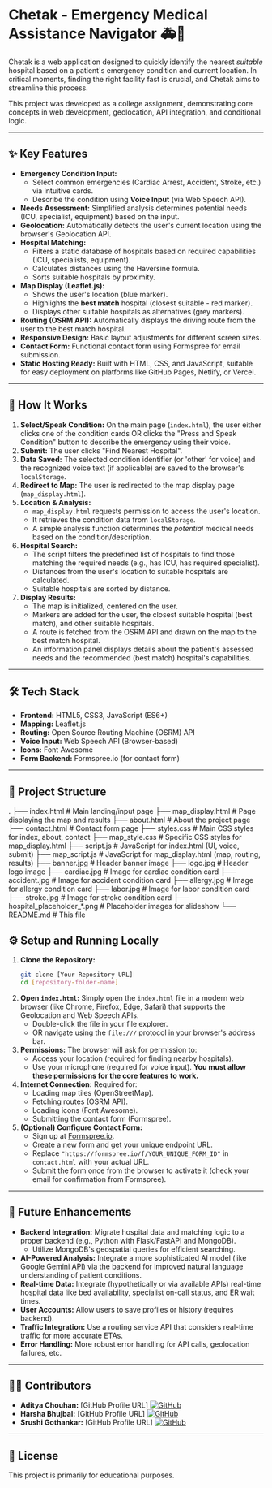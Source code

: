 # Chetak - Emergency Medical Assistance Navigator 🚑💨

Chetak is a web application designed to quickly identify the nearest *suitable* hospital based on a patient's emergency condition and current location. In critical moments, finding the right facility fast is crucial, and Chetak aims to streamline this process.

This project was developed as a college assignment, demonstrating core concepts in web development, geolocation, API integration, and conditional logic.

---

## ✨ Key Features

*   **Emergency Condition Input:**
    *   Select common emergencies (Cardiac Arrest, Accident, Stroke, etc.) via intuitive cards.
    *   Describe the condition using **Voice Input** (via Web Speech API).
*   **Needs Assessment:** Simplified analysis determines potential needs (ICU, specialist, equipment) based on the input.
*   **Geolocation:** Automatically detects the user's current location using the browser's Geolocation API.
*   **Hospital Matching:**
    *   Filters a static database of hospitals based on required capabilities (ICU, specialists, equipment).
    *   Calculates distances using the Haversine formula.
    *   Sorts suitable hospitals by proximity.
*   **Map Display (Leaflet.js):**
    *   Shows the user's location (blue marker).
    *   Highlights the **best match** hospital (closest suitable - red marker).
    *   Displays other suitable hospitals as alternatives (grey markers).
*   **Routing (OSRM API):** Automatically displays the driving route from the user to the best match hospital.
*   **Responsive Design:** Basic layout adjustments for different screen sizes.
*   **Contact Form:** Functional contact form using Formspree for email submission.
*   **Static Hosting Ready:** Built with HTML, CSS, and JavaScript, suitable for easy deployment on platforms like GitHub Pages, Netlify, or Vercel.

---

## 🚀 How It Works

1.  **Select/Speak Condition:** On the main page (`index.html`), the user either clicks one of the condition cards OR clicks the "Press and Speak Condition" button to describe the emergency using their voice.
2.  **Submit:** The user clicks "Find Nearest Hospital".
3.  **Data Saved:** The selected condition identifier (or 'other' for voice) and the recognized voice text (if applicable) are saved to the browser's `localStorage`.
4.  **Redirect to Map:** The user is redirected to the map display page (`map_display.html`).
5.  **Location & Analysis:**
    *   `map_display.html` requests permission to access the user's location.
    *   It retrieves the condition data from `localStorage`.
    *   A simple analysis function determines the *potential* medical needs based on the condition/description.
6.  **Hospital Search:**
    *   The script filters the predefined list of hospitals to find those matching the required needs (e.g., has ICU, has required specialist).
    *   Distances from the user's location to suitable hospitals are calculated.
    *   Suitable hospitals are sorted by distance.
7.  **Display Results:**
    *   The map is initialized, centered on the user.
    *   Markers are added for the user, the closest suitable hospital (best match), and other suitable hospitals.
    *   A route is fetched from the OSRM API and drawn on the map to the best match hospital.
    *   An information panel displays details about the patient's assessed needs and the recommended (best match) hospital's capabilities.

---

## 🛠️ Tech Stack

*   **Frontend:** HTML5, CSS3, JavaScript (ES6+)
*   **Mapping:** Leaflet.js
*   **Routing:** Open Source Routing Machine (OSRM) API
*   **Voice Input:** Web Speech API (Browser-based)
*   **Icons:** Font Awesome
*   **Form Backend:** Formspree.io (for contact form)

---

## 📁 Project Structure
.
├── index.html # Main landing/input page
├── map_display.html # Page displaying the map and results
├── about.html # About the project page
├── contact.html # Contact form page
├── styles.css # Main CSS styles for index, about, contact
├── map_style.css # Specific CSS styles for map_display.html
├── script.js # JavaScript for index.html (UI, voice, submit)
├── map_script.js # JavaScript for map_display.html (map, routing, results)
├── banner.jpg # Header banner image
├── logo.jpg # Header logo image
├── cardiac.jpg # Image for cardiac condition card
├── accident.jpg # Image for accident condition card
├── allergy.jpg # Image for allergy condition card
├── labor.jpg # Image for labor condition card
├── stroke.jpg # Image for stroke condition card
├── hospital_placeholder_*.png # Placeholder images for slideshow
└── README.md # This file

## ⚙️ Setup and Running Locally

1.  **Clone the Repository:**
    ```bash
    git clone [Your Repository URL]
    cd [repository-folder-name]
    ```
2.  **Open `index.html`:** Simply open the `index.html` file in a modern web browser (like Chrome, Firefox, Edge, Safari) that supports the Geolocation and Web Speech APIs.
    *   Double-click the file in your file explorer.
    *   OR navigate using the `file:///` protocol in your browser's address bar.
3.  **Permissions:** The browser will ask for permission to:
    *   Access your location (required for finding nearby hospitals).
    *   Use your microphone (required for voice input).
    **You must allow these permissions for the core features to work.**
4.  **Internet Connection:** Required for:
    *   Loading map tiles (OpenStreetMap).
    *   Fetching routes (OSRM API).
    *   Loading icons (Font Awesome).
    *   Submitting the contact form (Formspree).
5.  **(Optional) Configure Contact Form:**
    *   Sign up at [Formspree.io](https://formspree.io/).
    *   Create a new form and get your unique endpoint URL.
    *   Replace `"https://formspree.io/f/YOUR_UNIQUE_FORM_ID"` in `contact.html` with your actual URL.
    *   Submit the form once from the browser to activate it (check your email for confirmation from Formspree).

---
## 🔮 Future Enhancements

*   **Backend Integration:** Migrate hospital data and matching logic to a proper backend (e.g., Python with Flask/FastAPI and MongoDB).
    *   Utilize MongoDB's geospatial queries for efficient searching.
*   **AI-Powered Analysis:** Integrate a more sophisticated AI model (like Google Gemini API) via the backend for improved natural language understanding of patient conditions.
*   **Real-time Data:** Integrate (hypothetically or via available APIs) real-time hospital data like bed availability, specialist on-call status, and ER wait times.
*   **User Accounts:** Allow users to save profiles or history (requires backend).
*   **Traffic Integration:** Use a routing service API that considers real-time traffic for more accurate ETAs.
*   **Error Handling:** More robust error handling for API calls, geolocation failures, etc.

---

## 🧑‍💻 Contributors

*   **Aditya Chouhan:** [GitHub Profile URL] <!-- Replace # -->
    <a href="[[GitHub Profile URL]](https://github.com/Chouhan705)" target="_blank"><img src="https://img.shields.io/badge/github-%23121011.svg?style=for-the-badge&logo=github&logoColor=white" alt="GitHub"/></a>
*   **Harsha Bhujbal:** [GitHub Profile URL] <!-- Replace # -->
    <a href="[[GitHub Profile URL]](https://github.com/harrryyyyyyy)" target="_blank"><img src="https://img.shields.io/badge/github-%23121011.svg?style=for-the-badge&logo=github&logoColor=white" alt="GitHub"/></a>
*   **Srushi Gothankar:** [GitHub Profile URL] <!-- Replace # -->
    <a href="[[GitHub Profile URL]](https://github.com/Srushti2308)" target="_blank"><img src="https://img.shields.io/badge/github-%23121011.svg?style=for-the-badge&logo=github&logoColor=white" alt="GitHub"/></a>

---

## 📄 License

This project is primarily for educational purposes.
